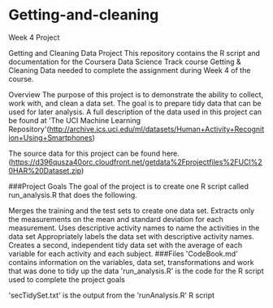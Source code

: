 # Getting-and-cleaning
Week 4 Project

Getting and Cleaning Data Project This repository contains the R script and documentation for the Coursera Data Science Track course Getting & Cleaning Data needed to complete the assignment during Week 4 of the course.

Overview The purpose of this project is to demonstrate the ability to collect, work with, and clean a data set. The goal is to prepare tidy data that can be used for later analysis. A full description of the data used in this project can be found at 'The UCI Machine Learning Repository'(http://archive.ics.uci.edu/ml/datasets/Human+Activity+Recognition+Using+Smartphones)

The source data for this project can be found here.(https://d396qusza40orc.cloudfront.net/getdata%2Fprojectfiles%2FUCI%20HAR%20Dataset.zip)

###Project Goals The goal of the project is to create one R script called run_analysis.R that does the following.

Merges the training and the test sets to create one data set.
Extracts only the measurements on the mean and standard deviation for each measurement.
Uses descriptive activity names to name the activities in the data set
Appropriately labels the data set with descriptive activity names.
Creates a second, independent tidy data set with the average of each variable for each activity and each subject. ###Files 'CodeBook.md' contains information on the variables, data set, transformations and work that was done to tidy up the data
'run_analysis.R' is the code for the R script used to complete the project goals

'secTidySet.txt' is the output from the 'runAnalysis.R' R script
